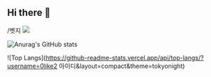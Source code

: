 ## Hi there 👋


/벳지 
<a href="버튼을 눌렀을 때 이동할 링크" target="_blank">
    <img src="https://img.shields.io/badge/뱃지레이블-배경색?style=뱃지모양&logo=로고&logoColor=로고색상"/>
</a>


![Anurag's GitHub stats](https://github-readme-stats.vercel.app/api?username=0like2&show_icons=true&theme=tokyonight)


![Top Langs](https://github-readme-stats.vercel.app/api/top-langs/?username=0like2 아이디&layout=compact&theme=tokyonight)


<!--
**0like2/0like2** is a ✨ _special_ ✨ repository because its `README.md` (this file) appears on your GitHub profile.

Here are some ideas to get you started:

- 🔭 I’m currently working on ...
- 🌱 I’m currently learning ...
- 👯 I’m looking to collaborate on ...
- 🤔 I’m looking for help with ...
- 💬 Ask me about ...
- 📫 How to reach me: ...
- 😄 Pronouns: ...
- ⚡ Fun fact: ...
-->

